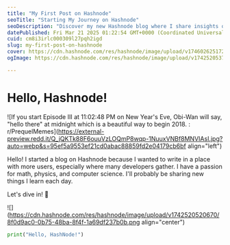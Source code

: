 ```yaml
---
title: "My First Post on Hashnode"
seoTitle: "Starting My Journey on Hashnode"
seoDescription: "Discover my new Hashnode blog where I share insights on math, physics, and computer science. Join me on this learning journey!"
datePublished: Fri Mar 21 2025 01:22:54 GMT+0000 (Coordinated Universal Time)
cuid: cm8i3irlc000309l27pqh2igd
slug: my-first-post-on-hashnode
cover: https://cdn.hashnode.com/res/hashnode/image/upload/v1746026251728/f02d5722-1b9a-4bfe-8c48-5afb0e0a248f.webp
ogImage: https://cdn.hashnode.com/res/hashnode/image/upload/v1742520537368/1d27d2ed-a567-4eda-aa1f-d023b731ec8a.png

---
```


# Hello, Hashnode!

![If you start Episode III at 11:02:48 PM on New Year's Eve, Obi-Wan will  say, "hello there" at midnight which is a beautiful way to begin 2018. :  r/PrequelMemes](https://external-preview.redd.it/Q_jQKTk88F6ouuVzLOQmP8wqp-1NuuxVNBf8MNVIAsI.jpg?auto=webp&s=95ef5a9553ef21cd0abac88859fd2e04179cb6bf align="left")

Hello! I started a blog on Hashnode because I wanted to write in a place with more users, especially where many developers gather. I have a passion for math, physics, and computer science. I'll probably be sharing new things I learn each day.

Let's dive in! 🚀

![](https://cdn.hashnode.com/res/hashnode/image/upload/v1742520520670/8f0d9ac0-0b75-48ba-8f4f-1a69df237b0b.png align="center")

```python
print("Hello, HashNode!")
```